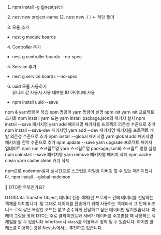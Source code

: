 1. npm install -g @nestjs/cli

2. nest new project-name (2. nest new ./ ) <- 해당 폴더

3. 모듈 추가 
 - nest g module boards

4. Controller 추가
 - nest g controller boards --no-spec

5. Service 추가
 - nest g service boards --no-spec

6. uuid 모듈 사용하기  
   유니크 값 사용시 사용 대부분 ID 아이디에 사용
 - npm install uuid --save



npm & yarn명령어 복습
npm 명령어	                     yarn 명령어	                       설명
npm init	                       yarn init	                프로젝트 초기화
npm install 	                   yarn 또는 yarn install	    package.json의 패키지 설치
npm install --save 패키지명	     yarn add                   패키지명	패키지를 프로젝트 의존성 수준으로 추가
npm install --save-dev 패키지명	 yarn add --dev 패키지명	  패키지를 프로젝트 개발 의존성 수준으로 추가
npm install --global 패키지명	   yarn global add 패키지명	  패키지를 전역 수준으로 추가
npm update --save	               yarn upgrade	              프로젝트 패키지 업데이트
npm run 스크립트명	             yarn 스크립트명	          package.json의 스크립트 명령 실행
npm uninstall --save 패키지명	  yarn remove 패키지명	      패키지 삭제
npm cache clean	                yarn cache clean	          캐쉬 삭제


npm으로 nodemon설치
실시간으로 스크립트 파일을 디버깅 할 수 있는 패키지입니다.
npm install --global nodemon


📢 DTO란 무엇인가요?  
 

DTO(Data Transfer Object, 데이터 전송 객체)란 프로세스 간에 데이터를 전달하는 객체를 의미합니다. 말 그대로 데이터를 전송하기 위해 사용하는 객체라서 그 안에 비즈니스 로직 같은 복잡한 코드는 없고 순수하게 전달하고 싶은 데이터만 담겨있습니다.  아래의 그림을 통해 DTO는 주로 클라이언트와 서버가 데이터를 주고받을 때 사용하는 객체임을 알 수 있습니다
interface나 class를 이용해서 정의 될 수 있습니다.
하지만 클래스를 이용하는것을 NestJs에서는 추천하고 있습니다.